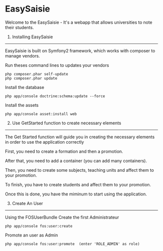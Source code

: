 EasySaisie
========================

Welcome to the EasySaisie - It's a webapp that allows universities to note their students.

1) Installing EasySaisie
----------------------------------
EasySaisie is built on Symfony2 framework, which works with composer to manage vendors.

Run theses command lines to updates your vendors 

    php composer.phar self-update
    php composer.phar update

Install the database

    php app/console doctrine:schema:update --force

Install the assets 
  
    php app/console asset:install web
	
2) Use GetStarted function to create necessary elements 
----------------------------------

The Get Started function will guide you in creating the necessary elements in order to use the application correctly

First, you need to create a formation and then a promotion.

After that, you need to add a container (you can add many containers).

Then, you need to create some subjects, teaching units and affect them to your promotion.

To finish, you have to create students and affect them to your promotion.

Once this is done, you have the miminum to start using the application.

3) Create An User
----------------------------------
Using the FOSUserBundle
Create the first Administrateur
	
	php app/console fos:user:create

Promote an user as Admin

	php app/console fos:user:promote  (enter 'ROLE_ADMIN' as role)

